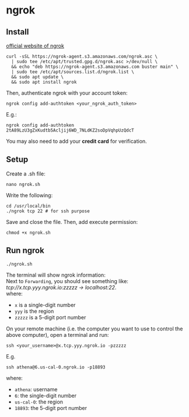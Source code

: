 # ngrok

## Install
[official website of ngrok](https://dashboard.ngrok.com/get-started/setup/linux)

```
curl -sSL https://ngrok-agent.s3.amazonaws.com/ngrok.asc \
  | sudo tee /etc/apt/trusted.gpg.d/ngrok.asc >/dev/null \
  && echo "deb https://ngrok-agent.s3.amazonaws.com buster main" \
  | sudo tee /etc/apt/sources.list.d/ngrok.list \
  && sudo apt update \
  && sudo apt install ngrok
```

Then, authenticate ngrok with your account token:
```
ngrok config add-authtoken <your_ngrok_auth_token>
```
E.g.: 
```
ngrok config add-authtoken 2tA89LzU3gZxKudtb5Acljij6WD_7NLdKZ2soDpVqhpUzQdcT
```
You may also need to add your **credit card** for verification. 

## Setup
Create a .sh file:
```
nano ngrok.sh
```

Write the following:
```
cd /usr/local/bin
./ngrok tcp 22 # for ssh purpose
```
Save and close the file. Then, add execute permission:

```
chmod +x ngrok.sh
```

## Run ngrok
```
./ngrok.sh
```
The terminal will show ngrok information:\
Next to `Forwarding`, you should see something like: *tcp://x.tcp.yyy.ngrok.io:zzzzz -> localhost:22*.\
where:
- `x` is a single-digit number
- `yyy` is the region
- `zzzzz` is a 5-digit port number

On your remote machine (i.e. the computer you want to use to control the above computer), open a terminal and run:
```
ssh <your_username>@x.tcp.yyy.ngrok.io -pzzzzz
```
E.g.
```
ssh athena@6.us-cal-0.ngrok.io -p18893
```
where:
- `athena`: username
- `6`: the single-digit number
- `us-cal-0`: the region
- `18893`: the 5-digit port number
